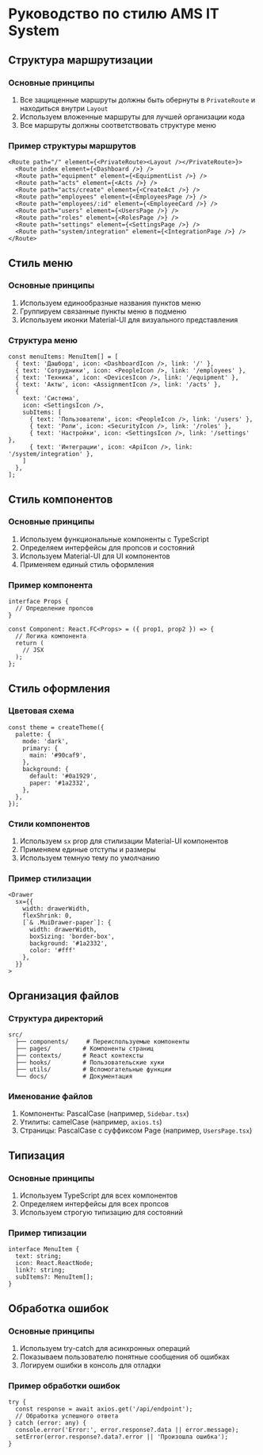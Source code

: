 # Руководство по стилю AMS IT System

## Структура маршрутизации

### Основные принципы
1. Все защищенные маршруты должны быть обернуты в `PrivateRoute` и находиться внутри `Layout`
2. Используем вложенные маршруты для лучшей организации кода
3. Все маршруты должны соответствовать структуре меню

### Пример структуры маршрутов
```tsx
<Route path="/" element={<PrivateRoute><Layout /></PrivateRoute>}>
  <Route index element={<Dashboard />} />
  <Route path="equipment" element={<EquipmentList />} />
  <Route path="acts" element={<Acts />} />
  <Route path="acts/create" element={<CreateAct />} />
  <Route path="employees" element={<EmployeesPage />} />
  <Route path="employees/:id" element={<EmployeeCard />} />
  <Route path="users" element={<UsersPage />} />
  <Route path="roles" element={<RolesPage />} />
  <Route path="settings" element={<SettingsPage />} />
  <Route path="system/integration" element={<IntegrationPage />} />
</Route>
```

## Стиль меню

### Основные принципы
1. Используем единообразные названия пунктов меню
2. Группируем связанные пункты меню в подменю
3. Используем иконки Material-UI для визуального представления

### Структура меню
```tsx
const menuItems: MenuItem[] = [
  { text: 'Дашборд', icon: <DashboardIcon />, link: '/' },
  { text: 'Сотрудники', icon: <PeopleIcon />, link: '/employees' },
  { text: 'Техника', icon: <DevicesIcon />, link: '/equipment' },
  { text: 'Акты', icon: <AssignmentIcon />, link: '/acts' },
  { 
    text: 'Система', 
    icon: <SettingsIcon />, 
    subItems: [
      { text: 'Пользователи', icon: <PeopleIcon />, link: '/users' },
      { text: 'Роли', icon: <SecurityIcon />, link: '/roles' },
      { text: 'Настройки', icon: <SettingsIcon />, link: '/settings' },
      { text: 'Интеграции', icon: <ApiIcon />, link: '/system/integration' },
    ]
  },
];
```

## Стиль компонентов

### Основные принципы
1. Используем функциональные компоненты с TypeScript
2. Определяем интерфейсы для пропсов и состояний
3. Используем Material-UI для UI компонентов
4. Применяем единый стиль оформления

### Пример компонента
```tsx
interface Props {
  // Определение пропсов
}

const Component: React.FC<Props> = ({ prop1, prop2 }) => {
  // Логика компонента
  return (
    // JSX
  );
};
```

## Стиль оформления

### Цветовая схема
```tsx
const theme = createTheme({
  palette: {
    mode: 'dark',
    primary: {
      main: '#90caf9',
    },
    background: {
      default: '#0a1929',
      paper: '#1a2332',
    },
  },
});
```

### Стили компонентов
1. Используем `sx` prop для стилизации Material-UI компонентов
2. Применяем единые отступы и размеры
3. Используем темную тему по умолчанию

### Пример стилизации
```tsx
<Drawer
  sx={{
    width: drawerWidth,
    flexShrink: 0,
    [`& .MuiDrawer-paper`]: { 
      width: drawerWidth, 
      boxSizing: 'border-box', 
      background: '#1a2332', 
      color: '#fff' 
    },
  }}
>
```

## Организация файлов

### Структура директорий
```
src/
  ├── components/     # Переиспользуемые компоненты
  ├── pages/         # Компоненты страниц
  ├── contexts/      # React контексты
  ├── hooks/         # Пользовательские хуки
  ├── utils/         # Вспомогательные функции
  └── docs/          # Документация
```

### Именование файлов
1. Компоненты: PascalCase (например, `Sidebar.tsx`)
2. Утилиты: camelCase (например, `axios.ts`)
3. Страницы: PascalCase с суффиксом Page (например, `UsersPage.tsx`)

## Типизация

### Основные принципы
1. Используем TypeScript для всех компонентов
2. Определяем интерфейсы для всех пропсов
3. Используем строгую типизацию для состояний

### Пример типизации
```tsx
interface MenuItem {
  text: string;
  icon: React.ReactNode;
  link?: string;
  subItems?: MenuItem[];
}
```

## Обработка ошибок

### Основные принципы
1. Используем try-catch для асинхронных операций
2. Показываем пользователю понятные сообщения об ошибках
3. Логируем ошибки в консоль для отладки

### Пример обработки ошибок
```tsx
try {
  const response = await axios.get('/api/endpoint');
  // Обработка успешного ответа
} catch (error: any) {
  console.error('Error:', error.response?.data || error.message);
  setError(error.response?.data?.error || 'Произошла ошибка');
}
``` 